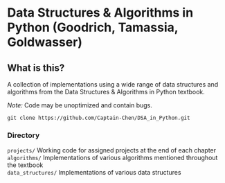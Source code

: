 # Data Structures & Algorithms in Python (Goodrich, Tamassia, Goldwasser)

## What is this?
A collection of implementations using a wide range of data structures and algorithms from the Data Structures & Algorithms in Python textbook.  

*Note:* Code may be unoptimized and contain bugs.

`git clone https://github.com/Captain-Chen/DSA_in_Python.git`

### Directory
`projects/` Working code for assigned projects at the end of each chapter  
`algorithms/` Implementations of various algorithms mentioned throughout the textbook  
`data_structures/` Implementations of various data structures